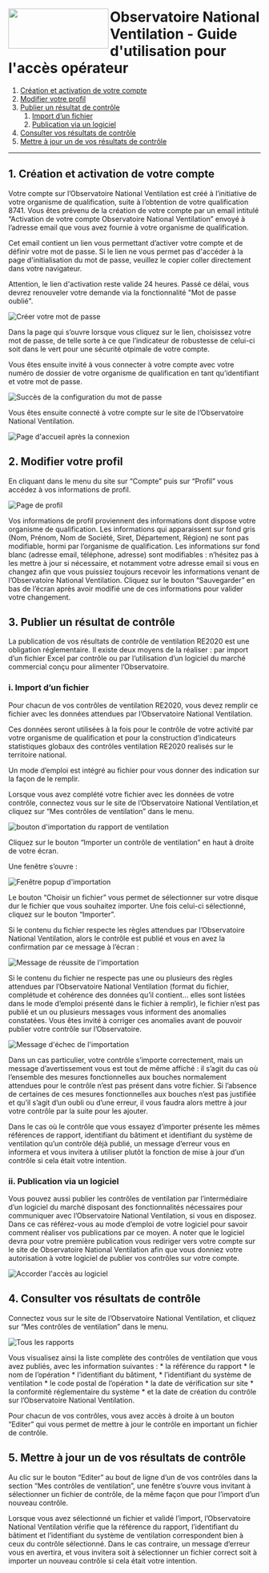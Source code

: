 # <img src="https://github.com/dooApp/onv/blob/docs/wiki-images/logo-onv.png" align="left" height="80" width="200" > Observatoire National Ventilation - Guide d'utilisation pour l'accès opérateur

1. [Création et activation de votre compte](#creation)
2. [Modifier votre profil](#profilePage)
3. [Publier un résultat de contrôle](#publish)
    1. [Import d’un fichier](#import)
    2. [Publication via un logiciel](#byEditor)
4. [Consulter vos résultats de contrôle](#myReports)
5. [Mettre à jour un de vos résultats de contrôle](#updateReport)

----
 
## 1. Création et activation de votre compte <a name="creation"></a>

Votre compte sur l’Observatoire National Ventilation est créé à l’initiative de votre organisme de qualification, suite à l’obtention de votre qualification 8741. Vous êtes prévenu de la création de votre compte par un email intitulé “Activation de votre compte Observatoire National Ventilation” envoyé à l’adresse email que vous avez fournie à votre organisme de qualification.

Cet email contient un lien vous permettant d’activer votre compte et de définir votre mot de passe. Si le lien ne vous permet pas d'accéder à la page d'initialisation du mot de passe, veuillez le copier coller directement dans votre navigateur.

Attention, le lien d'activation reste valide 24 heures. Passé ce délai, vous devrez renouveler votre demande via la fonctionnalité "Mot de passe oublié".

![Créer votre mot de passe](https://github.com/dooApp/onv/blob/docs/wiki-images/set_password.png?raw=true)

Dans la page qui s’ouvre lorsque vous cliquez sur le lien, choisissez votre mot de passe, de telle sorte à ce que l’indicateur de robustesse de celui-ci soit dans le vert pour une sécurité otpimale de votre compte.

Vous êtes ensuite invité à vous connecter à votre compte avec votre numéro de dossier de votre organisme de qualification en tant qu’identifiant et votre mot de passe.

![Succès de la configuration du mot de passe](https://github.com/dooApp/onv/blob/docs/wiki-images/password_created_success.png?raw=true)

Vous êtes ensuite connecté à votre compte sur le site de l’Observatoire National Ventilation.

![Page d'accueil après la connexion](https://github.com/dooApp/onv/blob/docs/wiki-images/logged-in_home.png?raw=true)

## 2. Modifier votre profil <a name="profilePage"></a>

En cliquant dans le menu du site sur “Compte” puis sur “Profil” vous accédez à vos informations de profil.

![Page de profil](https://github.com/dooApp/onv/blob/docs/wiki-images/edit_profile.png?raw=true)

Vos informations de profil proviennent des informations dont dispose votre organisme de qualification. Les informations qui apparaissent sur fond gris (Nom, Prénom, Nom de Société, Siret, Département, Région) ne sont pas modifiable, hormi par l’organisme de qualification. Les informations sur fond blanc (adresse email, téléphone, adresse) sont modifiables : n’hésitez pas à les mettre à jour si nécessaire, et notamment votre adresse email si vous en changez afin que vous puissiez toujours recevoir les informations venant de l’Observatoire National Ventilation. Cliquez sur le bouton “Sauvegarder” en bas de l’écran après avoir modifié une de ces informations pour valider votre changement.

## 3. Publier un résultat de contrôle <a name="publish"></a>

La publication de vos résultats de contrôle de ventilation RE2020 est une obligation réglementaire. Il existe deux moyens de la réaliser : par import d’un fichier Excel par contrôle ou par l’utilisation d’un logiciel du marché commercial conçu pour alimenter l’Observatoire.

### i. Import d’un fichier <a name="import"></a>

Pour chacun de vos contrôles de ventilation RE2020, vous devez remplir ce fichier avec les données attendues par l’Observatoire National Ventilation.

Ces données seront utilisées à la fois pour le contrôle de votre activité par votre organisme de qualification et pour la construction d’indicateurs statistiques globaux des contrôles ventilation RE2020 realisés sur le territoire national.

Un mode d’emploi est intégré au fichier pour vous donner des indication sur la façon de le remplir.

Lorsque vous avez complété votre fichier avec les données de votre contrôle, connectez vous sur le site de l’Observatoire National Ventilation,et cliquez sur “Mes contrôles de ventilation” dans le menu.

![bouton d'importation du rapport de ventilation](https://github.com/dooApp/onv/blob/docs/wiki-images/click_button_import.png?raw=true)

Cliquez sur le bouton “Importer un contrôle de ventilation” en haut à droite de votre écran.

Une fenêtre s’ouvre :

![Fenêtre popup d'importation](https://github.com/dooApp/onv/blob/docs/wiki-images/popup_import.jpg?raw=true)

Le bouton “Choisir un fichier” vous permet de sélectionner sur votre disque dur le fichier que vous souhaitez importer. Une fois celui-ci sélectionné, cliquez sur le bouton “Importer”.

Si le contenu du fichier respecte les règles attendues par l’Observatoire National Ventilation, alors le contrôle est publié et vous en avez la confirmation par ce message à l’écran :

![Message de réussite de l'importation](https://github.com/dooApp/onv/blob/docs/wiki-images/import_success.png?raw=true)

Si le contenu du fichier ne respecte pas une ou plusieurs des règles attendues par l’Observatoire National Ventilation (format du fichier, complétude et cohérence des données qu’il contient… elles sont listées dans le mode d’emploi présenté dans le fichier à remplir), le fichier n’est pas publié et un ou plusieurs messages vous informent des anomalies constatées. Vous êtes invité à corriger ces anomalies avant de pouvoir publier votre contrôle sur l’Observatoire.

![Message d'échec de l'importation](https://github.com/dooApp/onv/blob/docs/wiki-images/import_error.png?raw=true)

Dans un cas particulier, votre contrôle s’importe correctement, mais un message d’avertissement vous est tout de même affiché : il s’agit du cas où l’ensemble des mesures fonctionnelles aux bouches normalement attendues pour le contrôle n’est pas présent dans votre fichier. Si l’absence de certaines de ces mesures fonctionnelles aux bouches n’est pas justifiée et qu’il s’agit d’un oubli ou d’une erreur, il vous faudra alors mettre à jour votre contrôle par la suite pour les ajouter.

Dans le cas où le contrôle que vous essayez d’importer présente les mêmes références de rapport, identifiant du bâtiment et identifiant du système de ventilation qu’un contrôle déjà publié, un message d’erreur vous en informera et vous invitera à utiliser plutôt la fonction de mise à jour d’un contrôle si cela était votre intention.

### ii. Publication via un logiciel <a name="byEditor"></a>

Vous pouvez aussi publier les contrôles de ventilation par l’intermédiaire d’un logiciel du marché disposant des fonctionnalités nécessaires pour communiquer avec l’Observatoire National Ventilation, si vous en disposez. Dans ce cas référez-vous au mode d’emploi de votre logiciel pour savoir comment réaliser vos publications par ce moyen. A noter que le logiciel devra pour votre première publication vous rediriger vers votre compte sur le site de Observatoire National Ventilation afin que vous donniez votre autorisation à votre logiciel de publier vos contrôles sur votre compte.

![Accorder l'accès au logiciel](https://github.com/dooApp/onv/blob/docs/wiki-images/grant-access.png?raw=true)

## 4. Consulter vos résultats de contrôle <a name="myReports"></a>

Connectez vous sur le site de l’Observatoire National Ventilation, et cliquez sur “Mes contrôles de ventilation” dans le menu.

![Tous les rapports](https://github.com/dooApp/onv/blob/docs/wiki-images/all_reports.png?raw=true)

Vous visualisez ainsi la liste complète des contrôles de ventilation que vous avez publiés, avec les information suivantes : * la référence du rapport * le nom de l’opération * l’identifiant du bâtiment, * l’identifiant du système de ventilation * le code postal de l’opération * la date de vérification sur site * la conformité réglementaire du système * et la date de création du contrôle sur l’Observatoire National Ventilation.

Pour chacun de vos contrôles, vous avez accès à droite à un bouton “Editer” qui vous permet de mettre à jour le contrôle en important un fichier de contrôle.

## 5. Mettre à jour un de vos résultats de contrôle <a name="updateReport"></a>

Au clic sur le bouton “Editer” au bout de ligne d’un de vos contrôles dans la section “Mes contrôles de ventilation”, une fenêtre s’ouvre vous invitant à sélectionner un fichier de contrôle, de la même façon que pour l’import d’un nouveau contrôle.

Lorsque vous avez sélectionné un fichier et validé l’import, l’Observatoire National Ventilation vérifie que la référence du rapport, l’identifiant du bâtiment et l’identifiant du système de ventilation correspondent bien à ceux du contrôle sélectionné. Dans le cas contraire, un message d’erreur vous en avertira, et vous invitera soit à sélectionner un fichier correct soit à importer un nouveau contrôle si cela était votre intention.

